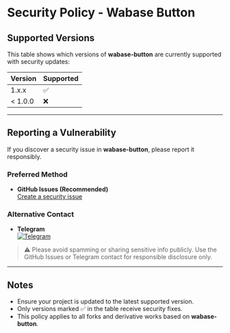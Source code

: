 # Security Policy - Wabase Button

## Supported Versions

This table shows which versions of **wabase-button** are currently supported with security updates:

| Version | Supported |
|---------|-----------|
| 1.x.x   | ✅        |
| < 1.0.0 | ❌        |

---

## Reporting a Vulnerability

If you discover a security issue in **wabase-button**, please report it responsibly.  

### Preferred Method
- **GitHub Issues (Recommended)**  
  [Create a security issue](https://github.com/atex-ovi/wabase-button/issues/new/choose)

### Alternative Contact
- **Telegram**  
  [![Telegram](https://img.shields.io/badge/Telegram-@atexovi-blue?logo=telegram)](https://t.me/atexovi)

> ⚠️ Please avoid spamming or sharing sensitive info publicly. Use the GitHub Issues or Telegram contact for responsible disclosure only.

---

## Notes

- Ensure your project is updated to the latest supported version.  
- Only versions marked ✅ in the table receive security fixes.  
- This policy applies to all forks and derivative works based on **wabase-button**.
